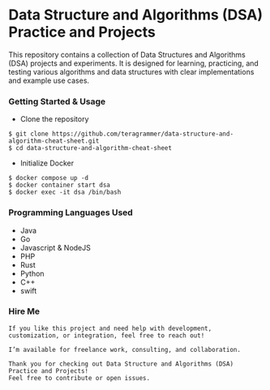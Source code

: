 # Data Structure and Algorithms (DSA) Practice and Projects
This repository contains a collection of Data Structures and Algorithms (DSA) projects and experiments. 
It is designed for learning, practicing, and testing various algorithms and data structures with clear implementations and example use cases.

### Getting Started & Usage
- Clone the repository
```
$ git clone https://github.com/teragrammer/data-structure-and-algorithm-cheat-sheet.git
$ cd data-structure-and-algorithm-cheat-sheet
```

- Initialize Docker
```
$ docker compose up -d
$ docker container start dsa
$ docker exec -it dsa /bin/bash
```

### Programming Languages Used
- Java
- Go
- Javascript & NodeJS
- PHP
- Rust
- Python
- C++
- swift

### Hire Me
```
If you like this project and need help with development, customization, or integration, feel free to reach out!

I’m available for freelance work, consulting, and collaboration.

Thank you for checking out Data Structure and Algorithms (DSA) Practice and Projects!
Feel free to contribute or open issues.
```

